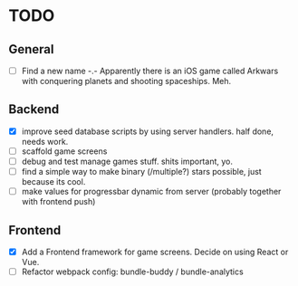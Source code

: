 # TODO

## General

- [ ] Find a new name -.- Apparently there is an iOS game called Arkwars with conquering planets and shooting spaceships. Meh.

## Backend
- [x] improve seed database scripts by using server handlers. half done, needs work.
- [ ] scaffold game screens
- [ ] debug and test manage games stuff. shits important, yo.
- [ ] find a simple way to make binary (/multiple?) stars possible, just because its cool.
- [ ] make values for progressbar dynamic from server (probably together with frontend push)

## Frontend

- [x] Add a Frontend framework for game screens. Decide on using React or Vue.
- [ ] Refactor webpack config: bundle-buddy / bundle-analytics
